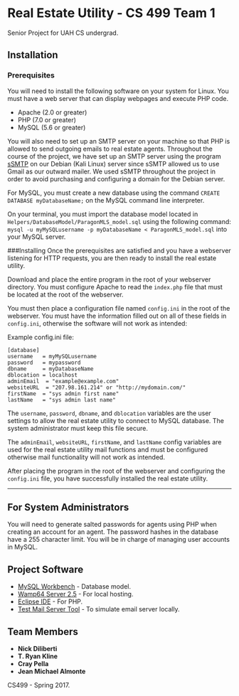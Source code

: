 # Real Estate Utility - CS 499 Team 1
Senior Project for UAH CS undergrad. 

## Installation

### Prerequisites
You will need to install the following software on your system for Linux. You must have a web server that can display webpages and execute PHP code.  

* Apache (2.0 or greater)
* PHP (7.0 or greater)
* MySQL (5.6 or greater) 

You will also need to set up an SMTP server on your machine so that PHP is allowed to send outgoing emails to real estate agents. Throughout the course of the project, we have set up an SMTP server using the program [sSMTP](https://wiki.debian.org/sSMTP) on our Debian (Kali Linux) server since sSMTP allowed us to use Gmail as our outward mailer. We used sSMTP throughout the project in order to avoid purchasing and configuring a domain for the Debian server. 


For MySQL, you must create a new database using the command ```CREATE DATABASE myDatabaseName;``` on the MySQL command line interpreter. 

On your terminal, you must import the database model located in ```Helpers/DatabaseModel/ParagonMLS_model.sql``` using the following command: ``` mysql -u myMySQLusername -p myDatabaseName < ParagonMLS_model.sql``` into your MySQL server.


###Installing
Once the prerequisites are satisfied and you have a webserver listening for HTTP requests, you are then ready to install the real estate utility. 

Download and place the entire program in the root of your webserver directory. You must configure Apache to read the ```index.php``` file that must be located at the root of the webserver.  

You must then place a configuration file named ```config.ini``` in the root of the webserver. You must have the information filled out on all of these fields in ```config.ini```, otherwise the software will not work as intended:

Example config.ini file:
```
[database]
username   = myMySQLusername
password   = mypassword
dbname     = myDatabaseName
dblocation = localhost
adminEmail  = "example@example.com"
websiteURL  = "207.98.161.214" or "http://mydomain.com/"
firstName  = "sys admin first name"
lastName   = "sys admin last name"

```

The ```username```, ```password```, ```dbname```, and ```dblocation``` variables are the user settings to allow the real estate utility to connect to MySQL database. The system administrator must keep this file secure. 

The ```adminEmail```, ```websiteURL```, ```firstName```, and ```lastName``` config variables are used for the real estate utility mail functions and must be configured otherwise mail functionality will not work as intended.

After placing the program in the root of the webserver and configuring the ```config.ini``` file, you have successfully installed the real estate utility. 

-------------
## For System Administrators
You will need to generate salted passwords for agents using PHP when creating an account for an agent. The password hashes in the database have a 255 character limit. You will be in charge of managing user accounts in MySQL. 
 
## Project Software
* [MySQL Workbench](http://dev.mysql.com/downloads/workbench/) - Database model.
* [Wamp64 Server 2.5](https://sourceforge.net/projects/wampserver/files/WampServer%202/Wampserver%202.5/) - For local hosting.
* [Eclipse IDE](https://eclipse.org/downloads/packages/eclipse-php-developers/neon2) - For PHP.
* [Test Mail Server Tool](http://www.toolheap.com/test-mail-server-tool/) - To simulate email server locally. 

## Team Members
* **Nick Diliberti**
* **T. Ryan Kline**
* **Cray Pella**
* **Jean Michael Almonte**

CS499 - Spring 2017. 